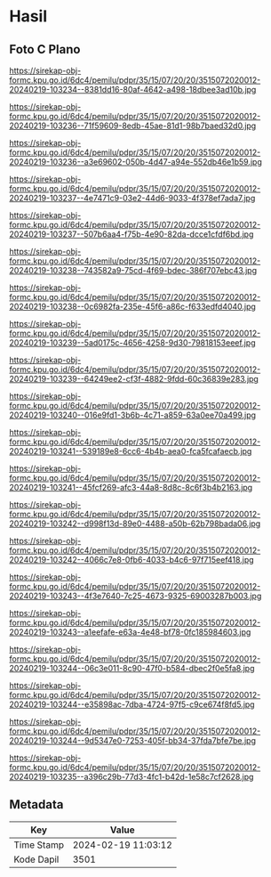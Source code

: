 # Hasil

## Foto C Plano

https://sirekap-obj-formc.kpu.go.id/6dc4/pemilu/pdpr/35/15/07/20/20/3515072020012-20240219-103234--8381dd16-80af-4642-a498-18dbee3ad10b.jpg

https://sirekap-obj-formc.kpu.go.id/6dc4/pemilu/pdpr/35/15/07/20/20/3515072020012-20240219-103236--71f59609-8edb-45ae-81d1-98b7baed32d0.jpg

https://sirekap-obj-formc.kpu.go.id/6dc4/pemilu/pdpr/35/15/07/20/20/3515072020012-20240219-103236--a3e69602-050b-4d47-a94e-552db46e1b59.jpg

https://sirekap-obj-formc.kpu.go.id/6dc4/pemilu/pdpr/35/15/07/20/20/3515072020012-20240219-103237--4e7471c9-03e2-44d6-9033-4f378ef7ada7.jpg

https://sirekap-obj-formc.kpu.go.id/6dc4/pemilu/pdpr/35/15/07/20/20/3515072020012-20240219-103237--507b6aa4-f75b-4e90-82da-dcce1cfdf6bd.jpg

https://sirekap-obj-formc.kpu.go.id/6dc4/pemilu/pdpr/35/15/07/20/20/3515072020012-20240219-103238--743582a9-75cd-4f69-bdec-386f707ebc43.jpg

https://sirekap-obj-formc.kpu.go.id/6dc4/pemilu/pdpr/35/15/07/20/20/3515072020012-20240219-103238--0c6982fa-235e-45f6-a86c-f633edfd4040.jpg

https://sirekap-obj-formc.kpu.go.id/6dc4/pemilu/pdpr/35/15/07/20/20/3515072020012-20240219-103239--5ad0175c-4656-4258-9d30-79818153eeef.jpg

https://sirekap-obj-formc.kpu.go.id/6dc4/pemilu/pdpr/35/15/07/20/20/3515072020012-20240219-103239--64249ee2-cf3f-4882-9fdd-60c36839e283.jpg

https://sirekap-obj-formc.kpu.go.id/6dc4/pemilu/pdpr/35/15/07/20/20/3515072020012-20240219-103240--016e9fd1-3b6b-4c71-a859-63a0ee70a499.jpg

https://sirekap-obj-formc.kpu.go.id/6dc4/pemilu/pdpr/35/15/07/20/20/3515072020012-20240219-103241--539189e8-6cc6-4b4b-aea0-fca5fcafaecb.jpg

https://sirekap-obj-formc.kpu.go.id/6dc4/pemilu/pdpr/35/15/07/20/20/3515072020012-20240219-103241--45fcf269-afc3-44a8-8d8c-8c6f3b4b2163.jpg

https://sirekap-obj-formc.kpu.go.id/6dc4/pemilu/pdpr/35/15/07/20/20/3515072020012-20240219-103242--d998f13d-89e0-4488-a50b-62b798bada06.jpg

https://sirekap-obj-formc.kpu.go.id/6dc4/pemilu/pdpr/35/15/07/20/20/3515072020012-20240219-103242--4066c7e8-0fb6-4033-b4c6-97f715eef418.jpg

https://sirekap-obj-formc.kpu.go.id/6dc4/pemilu/pdpr/35/15/07/20/20/3515072020012-20240219-103243--4f3e7640-7c25-4673-9325-69003287b003.jpg

https://sirekap-obj-formc.kpu.go.id/6dc4/pemilu/pdpr/35/15/07/20/20/3515072020012-20240219-103243--a1eefafe-e63a-4e48-bf78-0fc185984603.jpg

https://sirekap-obj-formc.kpu.go.id/6dc4/pemilu/pdpr/35/15/07/20/20/3515072020012-20240219-103244--06c3e011-8c90-47f0-b584-dbec2f0e5fa8.jpg

https://sirekap-obj-formc.kpu.go.id/6dc4/pemilu/pdpr/35/15/07/20/20/3515072020012-20240219-103244--e35898ac-7dba-4724-97f5-c9ce674f8fd5.jpg

https://sirekap-obj-formc.kpu.go.id/6dc4/pemilu/pdpr/35/15/07/20/20/3515072020012-20240219-103244--9d5347e0-7253-405f-bb34-37fda7bfe7be.jpg

https://sirekap-obj-formc.kpu.go.id/6dc4/pemilu/pdpr/35/15/07/20/20/3515072020012-20240219-103235--a396c29b-77d3-4fc1-b42d-1e58c7cf2628.jpg


## Metadata

| Key        | Value               |
| ---------- | ------------------- |
| Time Stamp | 2024-02-19 11:03:12 |
| Kode Dapil | 3501                |



